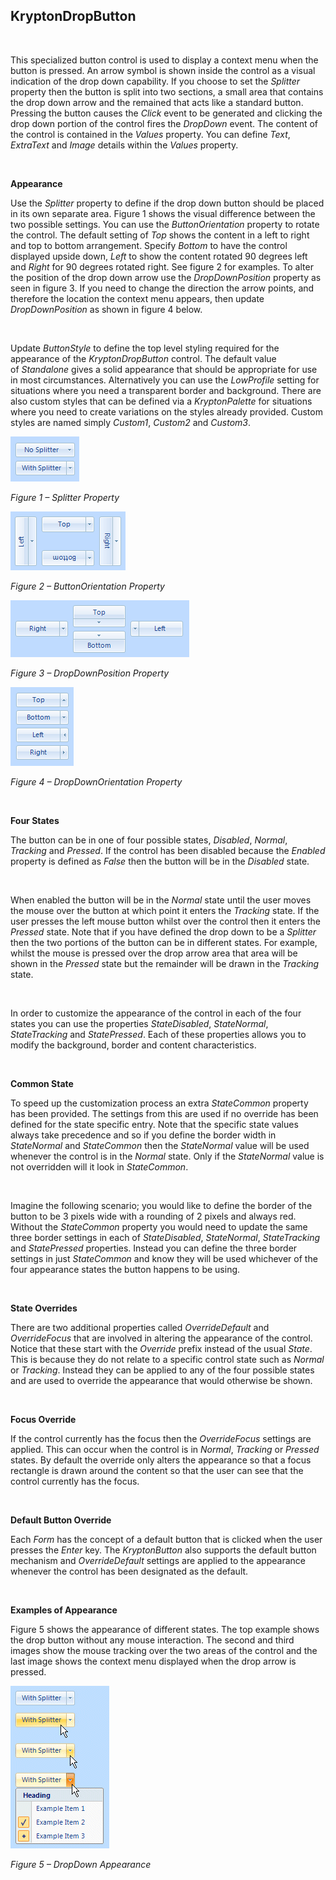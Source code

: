 ## KryptonDropButton

 

This specialized button control is used to display a context menu when the
button is pressed. An arrow symbol is shown inside the control as a visual
indication of the drop down capability. If you choose to set the *Splitter*
property then the button is split into two sections, a small area that contains
the drop down arrow and the remained that acts like a standard button. Pressing
the button causes the *Click* event to be generated and clicking the drop down
portion of the control fires the *DropDown* event. The content of the control is
contained in the *Values* property. You can define *Text*, *ExtraText* and
*Image* details within the *Values* property.

 

**Appearance**

Use the *Splitter* property to define if the drop down button should be placed
in its own separate area. Figure 1 shows the visual difference between the two
possible settings. You can use the *ButtonOrientation* property to rotate the
control. The default setting of *Top* shows the content in a left to right and
top to bottom arrangement. Specify *Bottom* to have the control displayed upside
down, *Left* to show the content rotated 90 degrees left and *Right* for 90
degrees rotated right. See figure 2 for examples. To alter the position of the
drop down arrow use the *DropDownPosition* property as seen in figure 3. If you
need to change the direction the arrow points, and therefore the location the
context menu appears, then update *DropDownPosition* as shown in figure 4 below.

 

Update *ButtonStyle* to define the top level styling required for the appearance
of the *KryptonDropButton* control. The default value of *Standalone* gives a
solid appearance that should be appropriate for use in most circumstances.
Alternatively you can use the *LowProfile* setting for situations where you need
a transparent border and background. There are also custom styles that can be
defined via a *KryptonPalette* for situations where you need to
create variations on the styles already provided. Custom styles are named simply
*Custom1*, *Custom2* and *Custom3*.

![*Figure 1 – Splitter Property*](KryptonDropButton1.png)

*Figure 1 – Splitter Property*

![*Figure 2 – ButtonOrientation Property*](KryptonDropButton2.png)

*Figure 2 – ButtonOrientation Property*

![*Figure 3 – DropDownPosition Property*](KryptonDropButton3.png)

*Figure 3 – DropDownPosition Property*

![*Figure 4 – DropDownOrientation Property*](KryptonDropButton4.png)

*Figure 4 – DropDownOrientation Property*  


 

**Four States**

The button can be in one of four possible states, *Disabled*, *Normal*,
*Tracking* and *Pressed*. If the control has been disabled because the *Enabled*
property is defined as *False* then the button will be in the *Disabled* state.

 

When enabled the button will be in the *Normal* state until the user moves the
mouse over the button at which point it enters the *Tracking* state. If the user
presses the left mouse button whilst over the control then it enters the
*Pressed* state. Note that if you have defined the drop down to be a *Splitter*
then the two portions of the button can be in different states. For example,
whilst the mouse is pressed over the drop arrow area that area will be shown in
the *Pressed* state but the remainder will be drawn in the *Tracking* state.

 

In order to customize the appearance of the control in each of the four states
you can use the properties *StateDisabled*, *StateNormal*, *StateTracking* and
*StatePressed*. Each of these properties allows you to modify the background,
border and content characteristics.

 

**Common State** 

To speed up the customization process an extra *StateCommon* property has been
provided. The settings from this are used if no override has been defined for
the state specific entry. Note that the specific state values always take
precedence and so if you define the border width in *StateNormal* and
*StateCommon* then the *StateNormal* value will be used whenever the control is
in the *Normal* state. Only if the *StateNormal* value is not overridden will it
look in *StateCommon*.

 

Imagine the following scenario; you would like to define the border of the
button to be 3 pixels wide with a rounding of 2 pixels and always red. Without
the *StateCommon* property you would need to update the same three border
settings in each of *StateDisabled*, *StateNormal*, *StateTracking* and
*StatePressed* properties. Instead you can define the three border settings in
just *StateCommon* and know they will be used whichever of the four appearance
states the button happens to be using.

 

**State Overrides** 

There are two additional properties called *OverrideDefault* and *OverrideFocus*
that are involved in altering the appearance of the control. Notice that these
start with the *Override* prefix instead of the usual *State*. This is because
they do not relate to a specific control state such as *Normal* or *Tracking*.
Instead they can be applied to any of the four possible states and are used to
override the appearance that would otherwise be shown.

 

**Focus Override** 

If the control currently has the focus then the *OverrideFocus* settings are
applied. This can occur when the control is in *Normal*, *Tracking* or *Pressed*
states. By default the override only alters the appearance so that a focus
rectangle is drawn around the content so that the user can see that the control
currently has the focus.

 

**Default Button Override** 

Each *Form* has the concept of a default button that is clicked when the user
presses the *Enter* key. The *KryptonButton* also supports the default button
mechanism and *OverrideDefault* settings are applied to the appearance whenever
the control has been designated as the default.

 

**Examples of Appearance** 

Figure 5 shows the appearance of different states. The top example shows the
drop button without any mouse interaction. The second and third images show the
mouse tracking over the two areas of the control and the last image shows the
context menu displayed when the drop arrow is pressed.

![*Figure 5 – DropDown Appearance*](KryptonDropButton5.png)

*Figure 5 – DropDown Appearance*  

